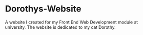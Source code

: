 # Dorothys-Website
A website I created for my Front End Web Development module at university. The website is dedicated to my cat Dorothy.
